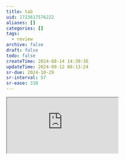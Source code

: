 ```yaml
---
title: tab
uid: 1723617576222
aliases: []
categories: []
tags:
  - review
archive: false
draft: false
todo: false
createTime: 2024-08-14 14:39:36
updateTime: 2024-09-12 08:13:24
sr-due: 2024-10-29
sr-interval: 57
sr-ease: 310
---
```


<iframe
  class="iframe_full"
  src="https://dict.youdao.com/result?word=tab&lang=en"
>
</iframe>
